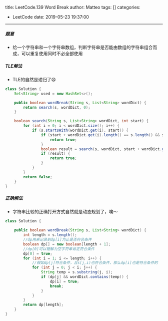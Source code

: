 title: LeetCode.139 Word Break
author: Matteo
tags: []
categories:
  - LeetCode
date: 2019-05-23 19:37:00
---
##### 题意
* 给一个字符串和一个字符串数组，判断字符串是否能由数组的字符串组合而成，可以重复使用同时不必全部使用
##### TLE解法
* TLE的自然是递归了😩
```java
class Solution {
    Set<String> used = new HashSet<>();

    public boolean wordBreak(String s, List<String> wordDict) {
        return search(s, wordDict, 0);
    }

    boolean search(String s, List<String> wordDict, int start) {
        for (int i = 0; i < wordDict.size(); i++) {
            if (s.startsWith(wordDict.get(i), start)) {
                if (start + wordDict.get(i).length() == s.length() && s.endsWith(wordDict.get(i))) {
                    return true;
                }
                boolean result = search(s, wordDict, start + wordDict.get(i).length());
                if (result) {
                    return true;
                }
            }
        }
        return false;
    }
}
```
##### 正确解法
* 字符串比较的正确打开方式自然就是动态规划了，唉～
```java
class Solution {

    public boolean wordBreak(String s, List<String> wordDict) {
        int length = s.length();
        //dp用来记录到dp[i]为止是否符合条件
        boolean dp[] = new boolean[length + 1];
        //dp[0]可以理解为空字符串肯定符合条件
        dp[0] = true;
        for (int i = 1; i <= length; i++) {
            //假如dp[j]符合条件，且s[j,i)也符合条件，那么dp[i]也是符合条件的
            for (int j = 0; j < i; j++) {
                String temp = s.substring(j, i);
                if (dp[j] && wordDict.contains(temp)) {
                    dp[i] = true;
                    break;
                }
            }
        }
        return dp[length];
    }
}
```